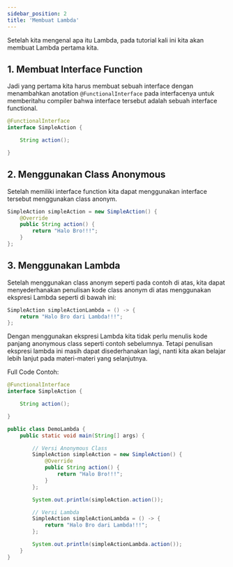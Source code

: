 ```yaml
---
sidebar_position: 2
title: 'Membuat Lambda'
---
```


Setelah kita mengenal apa itu Lambda, pada tutorial kali ini kita akan membuat Lambda pertama kita. 

## 1. Membuat Interface Function

Jadi yang pertama kita harus membuat sebuah interface dengan menambahkan anotation `@FunctionalInterface` pada interfacenya untuk memberitahu compiler bahwa interface tersebut adalah sebuah interface functional.

```java
@FunctionalInterface
interface SimpleAction {

    String action();

}
```

## 2. Menggunakan Class Anonymous

Setelah memiliki interface function kita dapat menggunakan interface tersebut menggunakan class anonym.

```java
SimpleAction simpleAction = new SimpleAction() {
    @Override
    public String action() {
        return "Halo Bro!!!";
    }
};
```

## 3. Menggunakan Lambda

Setelah menggunakan class anonym seperti pada contoh di atas, kita dapat menyederhanakan penulisan kode class anonym di atas menggunakan ekspresi Lambda seperti di bawah ini:

```java
SimpleAction simpleActionLambda = () -> {
    return "Halo Bro dari Lambda!!!";
};
```

Dengan menggunakan ekspresi Lambda kita tidak perlu menulis kode panjang anonymous class seperti contoh sebelumnya. Tetapi penulisan ekspresi lambda ini masih dapat disederhanakan lagi, nanti kita akan belajar lebih lanjut pada materi-materi yang selanjutnya.

Full Code Contoh:

```java
@FunctionalInterface
interface SimpleAction {

    String action();

}

public class DemoLambda {
    public static void main(String[] args) {

        // Versi Anonymous Class
        SimpleAction simpleAction = new SimpleAction() {
            @Override
            public String action() {
                return "Halo Bro!!!";
            }
        };

        System.out.println(simpleAction.action());

        // Versi Lambda
        SimpleAction simpleActionLambda = () -> {
            return "Halo Bro dari Lambda!!!";
        };

        System.out.println(simpleActionLambda.action());
    }
}
```